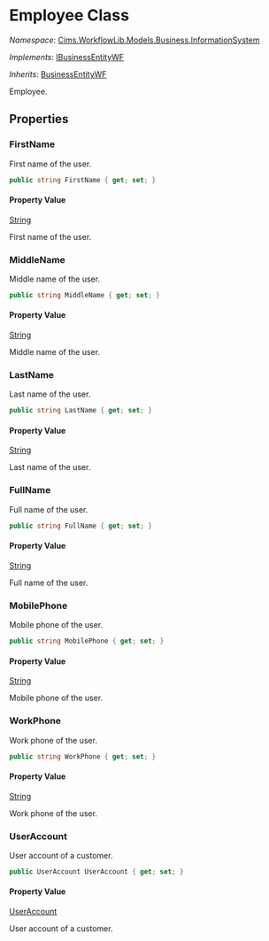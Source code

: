 # Employee Class 

*Namespace*: [Cims.WorkflowLib.Models.Business.InformationSystem](Cims.WorkflowLib.Models.Business.InformationSystem.md)

*Implements*: [IBusinessEntityWF](../IBusinessEntityWF.md)

*Inherits*: [BusinessEntityWF](../BusinessEntityWF.md)

Employee.

## Properties

### FirstName

First name of the user.

```C#
public string FirstName { get; set; }
```

#### Property Value

[String](https://learn.microsoft.com/en-us/dotnet/api/system.string)

First name of the user.

### MiddleName

Middle name of the user.

```C#
public string MiddleName { get; set; }
```

#### Property Value

[String](https://learn.microsoft.com/en-us/dotnet/api/system.string)

Middle name of the user.

### LastName

Last name of the user.

```C#
public string LastName { get; set; }
```

#### Property Value

[String](https://learn.microsoft.com/en-us/dotnet/api/system.string)

Last name of the user.

### FullName

Full name of the user.

```C#
public string FullName { get; set; }
```

#### Property Value

[String](https://learn.microsoft.com/en-us/dotnet/api/system.string)

Full name of the user.


### MobilePhone

Mobile phone of the user.

```C#
public string MobilePhone { get; set; }
```

#### Property Value

[String](https://learn.microsoft.com/en-us/dotnet/api/system.string)

Mobile phone of the user.

### WorkPhone

Work phone of the user.

```C#
public string WorkPhone { get; set; }
```

#### Property Value

[String](https://learn.microsoft.com/en-us/dotnet/api/system.string)

Work phone of the user.

### UserAccount

User account of a customer.

```C#
public UserAccount UserAccount { get; set; }
```

#### Property Value

[UserAccount](../InformationSystem/UserAccount.md)

User account of a customer.
